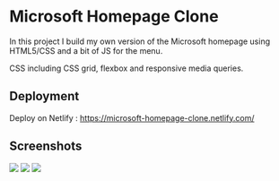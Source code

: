 # Microsoft Homepage Clone

In this project I build my own version of the Microsoft homepage using HTML5/CSS and a bit of JS for the menu. 

CSS including CSS grid, flexbox and responsive media queries.


## Deployment

Deploy on Netlify :
https://microsoft-homepage-clone.netlify.com/


## Screenshots

![](https://github.com/se4astien/microsoft-homepage-clone/blob/master/src/screenshots/microsoft-clone-01.png)
![](https://github.com/se4astien/microsoft-homepage-clone/blob/master/src/screenshots/microsoft-clone-02.png)
![](https://github.com/se4astien/microsoft-homepage-clone/blob/master/src/screenshots/microsoft-clone-03.png)
